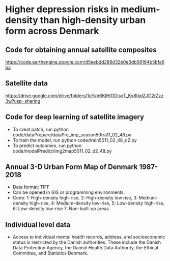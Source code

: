 # Higher depression risks in medium-density than high-density urban form across Denmark


## Code for obtaining annual satellite composites
https://code.earthengine.google.com/d5eebdd289d32e0e3db58184b5bfa6ba

## Satellite data
https://drive.google.com/drive/folders/1uYab6KiHIODisqT_Kx8tkdZJG2rZzz3w?usp=sharing

## Code for deep learning of satellite imagery
- To creat patch, run python code/dataPrepare/dataPre_imp_season50tra11_02_48.py
- To train the model, run python code/train5011_02_48_d2.py
- To predict outcomes, run python code/modelPredict/img2map5011_02_d2_48.py

## Annual 3-D Urban Form Map of Denmark 1987-2018
- Data format: TIFF
- Can be opened in GIS or programming environments.
- Code: 
1: High-density high-rise, 
2: High-density low rise,
3: Medium-density high-rise,
4: Medium-density low-rise,
5: Low-density high-rise,
6: Low-density low-rise
7: Non-built-up areas

## Individual level data
- Access to individual mental health records, address, and socioeconomic status is restricted by the Danish authorities. These include the Danish Data Protection Agency, the Danish Health Data Authority, the Ethical Committee, and Statistics Denmark.
